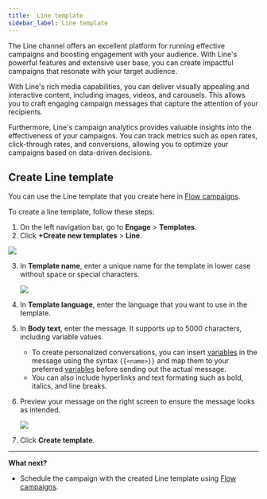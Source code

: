 ```yaml
---
title:  Line template
sidebar_label: Line template
---
```

The Line channel offers an excellent platform for running effective campaigns and boosting engagement with your audience. With Line's powerful features and extensive user base, you can create impactful campaigns that resonate with your target audience.

With Line's rich media capabilities, you can deliver visually appealing and interactive content, including images, videos, and carousels. This allows you to craft engaging campaign messages that capture the attention of your recipients.

Furthermore, Line's campaign analytics provides valuable insights into the effectiveness of your campaigns. You can track metrics such as open rates, click-through rates, and conversions, allowing you to optimize your campaigns based on data-driven decisions.


## Create Line template

You can use the Line template that you create here in [Flow campaigns](https://docs.yellow.ai/docs/platform_concepts/engagement/flows_campaign).

To create a line template, follow these steps:

1.  On the left navigation bar, go to  **Engage**  >  **Templates**.
2.  Click  **+Create new templates**  >  **Line**.

   ![](https://i.imgur.com/5fVJn18.png)

3. In  **Template name**, enter a unique name for the template in lower case without space or special characters.

   ![](/img/cdp/line2.png)

4. In **Template language**, enter the language that you want to use in the template.
5. In **Body text**, enter the message. It supports up to 5000 characters, including variable values. 
   * To create personalized conversations, you can insert [variables](https://docs.yellow.ai/docs/platform_concepts/studio/build/bot-variables) in the message using the syntax `{{<name>}}`  and map them to your preferred [variables](https://docs.yellow.ai/docs/platform_concepts/studio/build/bot-variables#-2-variable-types) before sending out the actual message. 
   * You can also include hyperlinks and text formating such as bold, italics, and line breaks.

9. Preview your message on the right screen to ensure the message looks as intended.

   <img src="/img/cdp/line3.png" width=""/>

10. Click **Create template**.


***

**What next?**

* Schedule the campaign with the created Line template using [Flow campaigns](https://docs.yellow.ai/docs/platform_concepts/engagement/flows_campaign).
